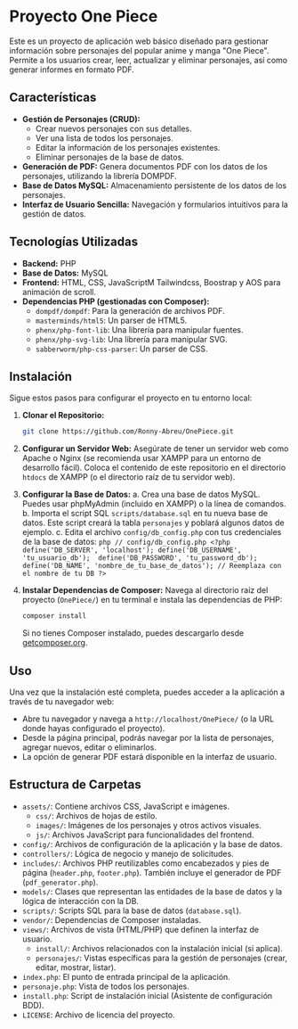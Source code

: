 # Proyecto One Piece

Este es un proyecto de aplicación web básico diseñado para gestionar información sobre personajes del popular anime y manga "One Piece". Permite a los usuarios crear, leer, actualizar y eliminar personajes, así como generar informes en formato PDF.

## Características

*   **Gestión de Personajes (CRUD):**
    *   Crear nuevos personajes con sus detalles.
    *   Ver una lista de todos los personajes.
    *   Editar la información de los personajes existentes.
    *   Eliminar personajes de la base de datos.
*   **Generación de PDF:** Genera documentos PDF con los datos de los personajes, utilizando la librería DOMPDF.
*   **Base de Datos MySQL:** Almacenamiento persistente de los datos de los personajes.
*   **Interfaz de Usuario Sencilla:** Navegación y formularios intuitivos para la gestión de datos.

## Tecnologías Utilizadas

*   **Backend:** PHP
*   **Base de Datos:** MySQL
*   **Frontend:** HTML, CSS, JavaScriptM Tailwindcss, Boostrap y AOS para animación de scroll.
*   **Dependencias PHP (gestionadas con Composer):**
    *   `dompdf/dompdf`: Para la generación de archivos PDF.
    *   `masterminds/html5`: Un parser de HTML5.
    *   `phenx/php-font-lib`: Una librería para manipular fuentes.
    *   `phenx/php-svg-lib`: Una librería para manipular SVG.
    *   `sabberworm/php-css-parser`: Un parser de CSS.

## Instalación

Sigue estos pasos para configurar el proyecto en tu entorno local:

1.  **Clonar el Repositorio:**
    ```bash
    git clone https://github.com/Ronny-Abreu/OnePiece.git
    ```

2.  **Configurar un Servidor Web:**
    Asegúrate de tener un servidor web como Apache o Nginx (se recomienda usar XAMPP para un entorno de desarrollo fácil).
    Coloca el contenido de este repositorio en el directorio `htdocs` de XAMPP (o el directorio raíz de tu servidor web).

3.  **Configurar la Base de Datos:**
    a.  Crea una base de datos MySQL. Puedes usar phpMyAdmin (incluido en XAMPP) o la línea de comandos.
    b.  Importa el script SQL `scripts/database.sql` en tu nueva base de datos. Este script creará la tabla `personajes` y poblará algunos datos de ejemplo.
    c.  Edita el archivo `config/db_config.php` con tus credenciales de la base de datos:
        ```php
        // config/db_config.php
        <?php
        define('DB_SERVER', 'localhost');
        define('DB_USERNAME', 'tu_usuario_db'); 
        define('DB_PASSWORD', 'tu_password_db');
        define('DB_NAME', 'nombre_de_tu_base_de_datos'); // Reemplaza con el nombre de tu DB
        ?>
        ```

4.  **Instalar Dependencias de Composer:**
    Navega al directorio raíz del proyecto (`OnePiece/`) en tu terminal e instala las dependencias de PHP:
    ```bash
    composer install
    ```
    Si no tienes Composer instalado, puedes descargarlo desde [getcomposer.org](https://getcomposer.org/).

## Uso

Una vez que la instalación esté completa, puedes acceder a la aplicación a través de tu navegador web:

*   Abre tu navegador y navega a `http://localhost/OnePiece/` (o la URL donde hayas configurado el proyecto).
*   Desde la página principal, podrás navegar por la lista de personajes, agregar nuevos, editar o eliminarlos.
*   La opción de generar PDF estará disponible en la interfaz de usuario.

## Estructura de Carpetas

*   `assets/`: Contiene archivos CSS, JavaScript e imágenes.
    *   `css/`: Archivos de hojas de estilo.
    *   `images/`: Imágenes de los personajes y otros activos visuales.
    *   `js/`: Archivos JavaScript para funcionalidades del frontend.
*   `config/`: Archivos de configuración de la aplicación y la base de datos.
*   `controllers/`: Lógica de negocio y manejo de solicitudes.
*   `includes/`: Archivos PHP reutilizables como encabezados y pies de página (`header.php`, `footer.php`). También incluye el generador de PDF (`pdf_generator.php`).
*   `models/`: Clases que representan las entidades de la base de datos y la lógica de interacción con la DB.
*   `scripts/`: Scripts SQL para la base de datos (`database.sql`).
*   `vendor/`: Dependencias de Composer instaladas.
*   `views/`: Archivos de vista (HTML/PHP) que definen la interfaz de usuario.
    *   `install/`: Archivos relacionados con la instalación inicial (si aplica).
    *   `personajes/`: Vistas específicas para la gestión de personajes (crear, editar, mostrar, listar).
*   `index.php`: El punto de entrada principal de la aplicación.
*   `personaje.php`: Vista de todos los personajes.
*   `install.php`: Script de instalación inicial (Asistente de configuración BDD).
*   `LICENSE`: Archivo de licencia del proyecto.
